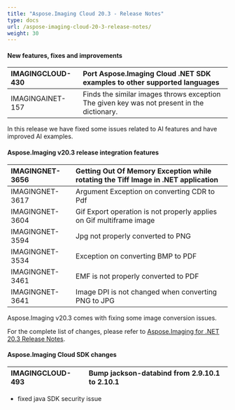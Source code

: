 ```yaml
---
title: "Aspose.Imaging Cloud 20.3 - Release Notes"
type: docs
url: /aspose-imaging-cloud-20-3-release-notes/
weight: 30
---
```


#### **New features, fixes and improvements**

|IMAGINGCLOUD-430|Port Aspose.Imaging Cloud .NET SDK examples to other supported languages|
| :- | :- |
|IMAGINGAINET-157|Finds the similar images throws exception The given key was not present in the dictionary.|
In this release we have fixed some issues related to AI features and have improved AI examples. 
#### **Aspose.Imaging v20.3 release integration features**

|IMAGINGNET-3656|Getting Out Of Memory Exception while rotating the Tiff Image in .NET application|
| :- | :- |
|IMAGINGNET-3617|Argument Exception on converting CDR to Pdf|
|IMAGINGNET-3604|Gif Export operation is not properly applies on Gif multiframe image|
|IMAGINGNET-3594|Jpg not properly converted to PNG|
|IMAGINGNET-3534|Exception on converting BMP to PDF|
|IMAGINGNET-3461|EMF is not properly converted to PDF|
|IMAGINGNET-3641|Image DPI is not changed when converting PNG to JPG|
Aspose.Imaging v20.3 comes with fixing some image conversion issues.

For the complete list of changes, please refer to [Aspose.Imaging for .NET 20.3 Release Notes](https://docs.aspose.com/display/imagingnet/Aspose.Imaging+for+.NET+20.3+-+Release+notes).
#### **Aspose.Imaging Cloud SDK changes**

|IMAGINGCLOUD-493|Bump jackson-databind from 2.9.10.1 to 2.10.1|
| :- | :- |
- fixed java SDK security issue
